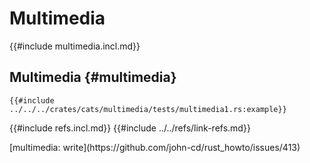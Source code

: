 # Multimedia

{{#include multimedia.incl.md}}

## Multimedia {#multimedia}

```rust,editable
{{#include ../../../crates/cats/multimedia/tests/multimedia1.rs:example}}
```

{{#include refs.incl.md}}
{{#include ../../refs/link-refs.md}}

<div class="hidden">
[multimedia: write](https://github.com/john-cd/rust_howto/issues/413)
</div>
